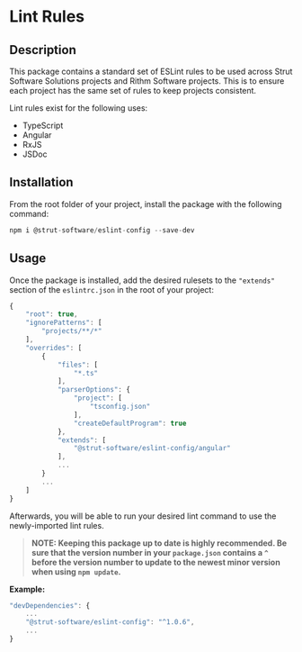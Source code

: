 # Lint Rules

## Description

This package contains a standard set of ESLint rules to be used across Strut Software Solutions projects and Rithm Software projects. This is to ensure each project has the same set of rules to keep projects consistent.

Lint rules exist for the following uses:

* TypeScript
* Angular
* RxJS
* JSDoc

## Installation

From the root folder of your project, install the package with the following command:

```javascript
npm i @strut-software/eslint-config --save-dev
```

## Usage

Once the package is installed, add the desired rulesets to the `"extends"` section of the `eslintrc.json` in the root of your project:

```javascript
{
    "root": true,
    "ignorePatterns": [
        "projects/**/*"
    ],
    "overrides": [
        {
            "files": [
                "*.ts"
            ],
            "parserOptions": {
                "project": [
                    "tsconfig.json"
                ],
                "createDefaultProgram": true
            },
            "extends": [
                "@strut-software/eslint-config/angular"
            ],
            ...
        }
        ...
    ]
}
```

Afterwards, you will be able to run your desired lint command to use the newly-imported lint rules.

> **NOTE: Keeping this package up to date is highly recommended. Be sure that the version number in your `package.json` contains a `^` before the version number to update to the newest minor version when using `npm update`.**

**Example:**

```javascript
"devDependencies": {
    ...
    "@strut-software/eslint-config": "^1.0.6",
    ...
}
```
